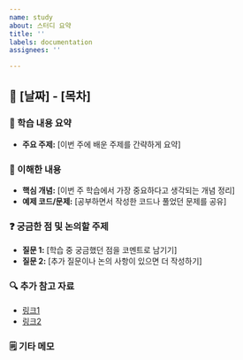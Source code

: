 ```yaml
---
name: study
about: 스터디 요약
title: ''
labels: documentation
assignees: ''

---
```


## 📅 [날짜] - [목차]

### 📝 학습 내용 요약
- **주요 주제:** [이번 주에 배운 주제를 간략하게 요약]

### 🧠 이해한 내용
- **핵심 개념:** [이번 주 학습에서 가장 중요하다고 생각되는 개념 정리]
- **예제 코드/문제:** [공부하면서 작성한 코드나 풀었던 문제를 공유]

### ❓ 궁금한 점 및 논의할 주제
- **질문 1:** [학습 중 궁금했던 점을 코멘트로 남기기]
- **질문 2:** [추가 질문이나 논의 사항이 있으면 더 작성하기]

### 🔍 추가 참고 자료
- [링크1](#)
- [링크2](#)

### 🗒 기타 메모
